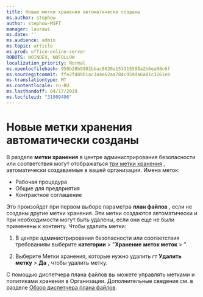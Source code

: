 ```yaml
---
title: Новые метки хранения автоматически созданы
ms.author: stephow
author: stephow-MSFT
manager: laurawi
ms.date: ''
ms.audience: admin
ms.topic: article
ms.prod: office-online-server
ROBOTS: NOINDEX, NOFOLLOW
localization_priority: Normal
ms.openlocfilehash: 950b20b9982bbac8620a153315598a2b6ea08c6f
ms.sourcegitcommit: ffe2f489b1ac3aae62aa784c959da6a41c3261eb
ms.translationtype: MT
ms.contentlocale: ru-RU
ms.lasthandoff: 04/17/2019
ms.locfileid: "31909496"
---
```

# <a name="new-retention-labels-created-automatically"></a>Новые метки хранения автоматически созданы

В разделе **метки хранения** в центре администрирования безопасности или соответствия могут отображаться [три метки хранения](https://docs.microsoft.com/en-us/office365/securitycompliance/file-plan-manager#default-retention-labels-and-label-policy) , автоматически создаваемые в вашей организации. Имена меток:

- Рабочая процедура
- Общие для предприятия
- Контрактное соглашение

Это произойдет при первом выборе параметра **план файлов** , если не созданы другие метки хранения. Эти метки создаются автоматически и при необходимости могут быть удалены, если они еще не были применены к контенту. Чтобы удалить метки:

1. В центре администрирования безопасности или соответствия требованиям выберите **категории** > "**Хранение** **меток меток** > ".

1. Выберите Метки хранения, которые нужно удалить _гт_ **Удалить метку** > **Да** , чтобы удалить метку.

С помощью диспетчера плана файлов вы можете управлять метками и политиками хранения в Организации. Дополнительные сведения см. в разделе [Обзор диспетчера плана файлов](https://docs.microsoft.com/en-us/office365/securitycompliance/file-plan-manager).